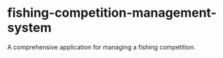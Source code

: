 # fishing-competition-management-system
A comprehensive application for managing a fishing competition.
